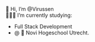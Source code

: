 👋 Hi, I’m @Virussen <br>
👨🏼‍🎓 I’m currently studying:
 - Full Stack Development
 - @ 🏦 Novi Hogeschool Utrecht.

<!---
Virussen/Virussen is a ✨ special ✨ repository because its `README.md` (this file) appears on your GitHub profile.
You can click the Preview link to take a look at your changes.
--->
